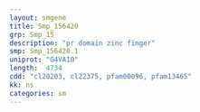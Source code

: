 ```yaml
---
layout: smgene
title: Smp_156420
grp: Smp_15
description: "pr domain zinc finger"
smp: Smp_156420.1
uniprot: "G4VA10"
length:  4734
cdd: "cl20203, cl22375, pfam00096, pfam13465"
kk: ns
categories: sm
---
```


